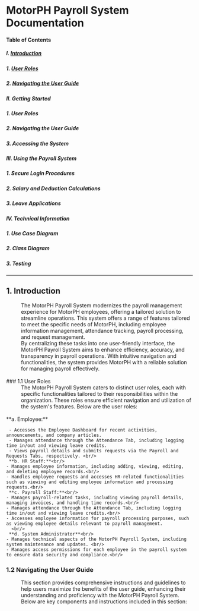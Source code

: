 
# MotorPH Payroll System Documentation 


#### Table of Contents

##### I. [Introduction](https://github.com/iarenal/group2payrollsystem/blob/main/README.md#1-introduction)
##### 1. [User Roles](https://github.com/iarenal/group2payrollsystem/blob/main/README.md#11-user-roles) 
##### 2. [Navigating the User Guide](https://github.com/iarenal/group2payrollsystem/blob/main/README.md#12-navigating-the-user-guide) 
##### II. Getting Started 
##### 1. User Roles
##### 2. Navigating the User Guide
##### 3. Accessing the System 

##### III. Using the Payroll System
##### 1. Secure Login Procedures
##### 2. Salary and Deduction Calculations
##### 3. Leave Applications

##### IV. Technical Information
##### 1. Use Case Diagram
##### 2. Class Diagram
##### 3. Testing
---


## 1. Introduction

<dd> The MotorPH Payroll System modernizes the payroll management experience for MotorPH employees, offering a tailored solution to streamline operations. This system offers a range of features tailored to meet the specific needs of MotorPH, including employee information management, attendance tracking, payroll processing, and request management. </dd> 
 <dd> By centralizing these tasks into one user-friendly interface, the MotorPH Payroll System aims to enhance efficiency, accuracy, and transparency in payroll operations. With intuitive navigation and functionalities, the system provides MotorPH with a reliable solution for managing payroll effectively.</dd><br/>
### 1.1 User Roles<br/>
   <dd> The MotorPH Payroll System caters to distinct user roles, each with specific functionalities tailored to their responsibilities within the organization. These roles ensure efficient navigation and utilization of the system's features. Below are the user roles:</dd><br/>
  **a. Employee:**<br/>
      
     - Accesses the Employee Dashboard for recent activities, announcements, and company articles.
     - Manages attendance through the Attendance Tab, including logging time in/out and viewing leave credits.
     - Views payroll details and submits requests via the Payroll and Requests Tabs, respectively. <br/>
     **b. HR Staff:**<br/>
    - Manages employee information, including adding, viewing, editing, and deleting employee records.<br/>
    - Handles employee requests and accesses HR-related functionalities such as viewing and editing employee information and processing requests.<br/>
     **c. Payroll Staff:**<br/>
    - Manages payroll-related tasks, including viewing payroll details, managing invoices, and handling time records.<br/>
    - Manages attendance through the Attendance Tab, including logging time in/out and viewing leave credits.<br/>
    - Accesses employee information for payroll processing purposes, such as viewing employee details relevant to payroll management.
      <br/>
     **d. System Administrator**<br/>
    - Manages technical aspects of the MotorPH Payroll System, including system maintenance and updates. <br/>
    - Manages access permissions for each employee in the payroll system to ensure data security and compliance.<br/>
      
### 1.2 Navigating the User Guide<br/>  
  <dd>This section provides comprehensive instructions and guidelines to help users maximize the benefits of the user guide, enhancing their understanding and proficiency with the MotorPH Payroll System. Below are key components and instructions included in this section:
</dd>





